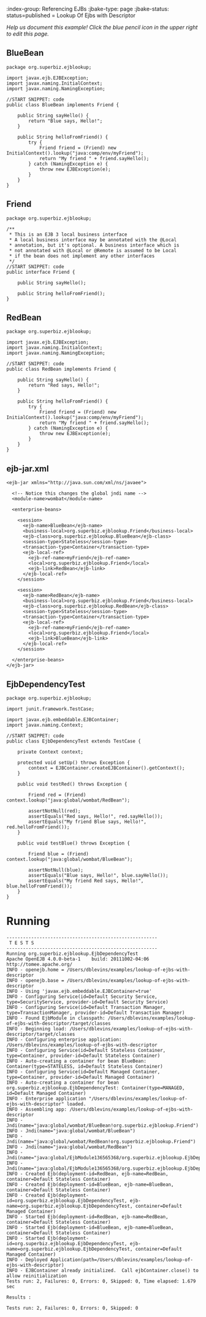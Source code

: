 :index-group:  Referencing EJBs
:jbake-type: page
:jbake-status: status=published
= Lookup Of Ejbs with Descriptor


*Help us document this example! Click the blue pencil icon in the upper right to edit this page.*

## BlueBean

    package org.superbiz.ejblookup;
    
    import javax.ejb.EJBException;
    import javax.naming.InitialContext;
    import javax.naming.NamingException;
    
    //START SNIPPET: code
    public class BlueBean implements Friend {
    
        public String sayHello() {
            return "Blue says, Hello!";
        }
    
        public String helloFromFriend() {
            try {
                Friend friend = (Friend) new InitialContext().lookup("java:comp/env/myFriend");
                return "My friend " + friend.sayHello();
            } catch (NamingException e) {
                throw new EJBException(e);
            }
        }
    }

## Friend

    package org.superbiz.ejblookup;
    
    /**
     * This is an EJB 3 local business interface
     * A local business interface may be annotated with the @Local
     * annotation, but it's optional. A business interface which is
     * not annotated with @Local or @Remote is assumed to be Local
     * if the bean does not implement any other interfaces
     */
    //START SNIPPET: code
    public interface Friend {
    
        public String sayHello();
    
        public String helloFromFriend();
    }

## RedBean

    package org.superbiz.ejblookup;
    
    import javax.ejb.EJBException;
    import javax.naming.InitialContext;
    import javax.naming.NamingException;
    
    //START SNIPPET: code
    public class RedBean implements Friend {
    
        public String sayHello() {
            return "Red says, Hello!";
        }
    
        public String helloFromFriend() {
            try {
                Friend friend = (Friend) new InitialContext().lookup("java:comp/env/myFriend");
                return "My friend " + friend.sayHello();
            } catch (NamingException e) {
                throw new EJBException(e);
            }
        }
    }

## ejb-jar.xml

    <ejb-jar xmlns="http://java.sun.com/xml/ns/javaee">
    
      <!-- Notice this changes the global jndi name -->
      <module-name>wombat</module-name>
    
      <enterprise-beans>
    
        <session>
          <ejb-name>BlueBean</ejb-name>
          <business-local>org.superbiz.ejblookup.Friend</business-local>
          <ejb-class>org.superbiz.ejblookup.BlueBean</ejb-class>
          <session-type>Stateless</session-type>
          <transaction-type>Container</transaction-type>
          <ejb-local-ref>
            <ejb-ref-name>myFriend</ejb-ref-name>
            <local>org.superbiz.ejblookup.Friend</local>
            <ejb-link>RedBean</ejb-link>
          </ejb-local-ref>
        </session>
    
        <session>
          <ejb-name>RedBean</ejb-name>
          <business-local>org.superbiz.ejblookup.Friend</business-local>
          <ejb-class>org.superbiz.ejblookup.RedBean</ejb-class>
          <session-type>Stateless</session-type>
          <transaction-type>Container</transaction-type>
          <ejb-local-ref>
            <ejb-ref-name>myFriend</ejb-ref-name>
            <local>org.superbiz.ejblookup.Friend</local>
            <ejb-link>BlueBean</ejb-link>
          </ejb-local-ref>
        </session>
    
      </enterprise-beans>
    </ejb-jar>
    

## EjbDependencyTest

    package org.superbiz.ejblookup;
    
    import junit.framework.TestCase;
    
    import javax.ejb.embeddable.EJBContainer;
    import javax.naming.Context;
    
    //START SNIPPET: code
    public class EjbDependencyTest extends TestCase {
    
        private Context context;
    
        protected void setUp() throws Exception {
            context = EJBContainer.createEJBContainer().getContext();
        }
    
        public void testRed() throws Exception {
    
            Friend red = (Friend) context.lookup("java:global/wombat/RedBean");
    
            assertNotNull(red);
            assertEquals("Red says, Hello!", red.sayHello());
            assertEquals("My friend Blue says, Hello!", red.helloFromFriend());
        }
    
        public void testBlue() throws Exception {
    
            Friend blue = (Friend) context.lookup("java:global/wombat/BlueBean");
    
            assertNotNull(blue);
            assertEquals("Blue says, Hello!", blue.sayHello());
            assertEquals("My friend Red says, Hello!", blue.helloFromFriend());
        }
    }

# Running

    
    -------------------------------------------------------
     T E S T S
    -------------------------------------------------------
    Running org.superbiz.ejblookup.EjbDependencyTest
    Apache OpenEJB 4.0.0-beta-1    build: 20111002-04:06
    http://tomee.apache.org/
    INFO - openejb.home = /Users/dblevins/examples/lookup-of-ejbs-with-descriptor
    INFO - openejb.base = /Users/dblevins/examples/lookup-of-ejbs-with-descriptor
    INFO - Using 'javax.ejb.embeddable.EJBContainer=true'
    INFO - Configuring Service(id=Default Security Service, type=SecurityService, provider-id=Default Security Service)
    INFO - Configuring Service(id=Default Transaction Manager, type=TransactionManager, provider-id=Default Transaction Manager)
    INFO - Found EjbModule in classpath: /Users/dblevins/examples/lookup-of-ejbs-with-descriptor/target/classes
    INFO - Beginning load: /Users/dblevins/examples/lookup-of-ejbs-with-descriptor/target/classes
    INFO - Configuring enterprise application: /Users/dblevins/examples/lookup-of-ejbs-with-descriptor
    INFO - Configuring Service(id=Default Stateless Container, type=Container, provider-id=Default Stateless Container)
    INFO - Auto-creating a container for bean BlueBean: Container(type=STATELESS, id=Default Stateless Container)
    INFO - Configuring Service(id=Default Managed Container, type=Container, provider-id=Default Managed Container)
    INFO - Auto-creating a container for bean org.superbiz.ejblookup.EjbDependencyTest: Container(type=MANAGED, id=Default Managed Container)
    INFO - Enterprise application "/Users/dblevins/examples/lookup-of-ejbs-with-descriptor" loaded.
    INFO - Assembling app: /Users/dblevins/examples/lookup-of-ejbs-with-descriptor
    INFO - Jndi(name="java:global/wombat/BlueBean!org.superbiz.ejblookup.Friend")
    INFO - Jndi(name="java:global/wombat/BlueBean")
    INFO - Jndi(name="java:global/wombat/RedBean!org.superbiz.ejblookup.Friend")
    INFO - Jndi(name="java:global/wombat/RedBean")
    INFO - Jndi(name="java:global/EjbModule136565368/org.superbiz.ejblookup.EjbDependencyTest!org.superbiz.ejblookup.EjbDependencyTest")
    INFO - Jndi(name="java:global/EjbModule136565368/org.superbiz.ejblookup.EjbDependencyTest")
    INFO - Created Ejb(deployment-id=RedBean, ejb-name=RedBean, container=Default Stateless Container)
    INFO - Created Ejb(deployment-id=BlueBean, ejb-name=BlueBean, container=Default Stateless Container)
    INFO - Created Ejb(deployment-id=org.superbiz.ejblookup.EjbDependencyTest, ejb-name=org.superbiz.ejblookup.EjbDependencyTest, container=Default Managed Container)
    INFO - Started Ejb(deployment-id=RedBean, ejb-name=RedBean, container=Default Stateless Container)
    INFO - Started Ejb(deployment-id=BlueBean, ejb-name=BlueBean, container=Default Stateless Container)
    INFO - Started Ejb(deployment-id=org.superbiz.ejblookup.EjbDependencyTest, ejb-name=org.superbiz.ejblookup.EjbDependencyTest, container=Default Managed Container)
    INFO - Deployed Application(path=/Users/dblevins/examples/lookup-of-ejbs-with-descriptor)
    INFO - EJBContainer already initialized.  Call ejbContainer.close() to allow reinitialization
    Tests run: 2, Failures: 0, Errors: 0, Skipped: 0, Time elapsed: 1.679 sec
    
    Results :
    
    Tests run: 2, Failures: 0, Errors: 0, Skipped: 0
    
